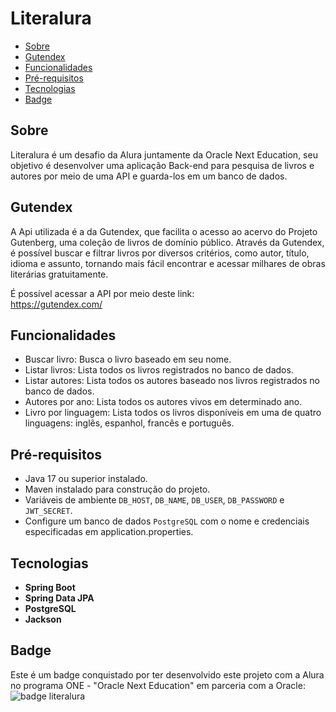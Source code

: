 # Literalura

* [Sobre](#Sobre)
* [Gutendex](#Gutendex)
* [Funcionalidades](#Funcionalidades)
* [Pré-requisitos](#Pré-requisitos)
* [Tecnologias](#Tecnologias)
* [Badge](#Badge)
  
## Sobre
Literalura é um desafio da Alura juntamente da Oracle Next Education, seu objetivo é desenvolver uma aplicação Back-end para pesquisa de livros e autores por meio de uma API e guarda-los 
em um banco de dados.
## Gutendex
A Api utilizada é a da Gutendex, que facilita o acesso ao acervo do Projeto Gutenberg, uma coleção de livros de domínio público. Através da Gutendex, é possível buscar e filtrar livros por 
diversos critérios, como autor, título, idioma e assunto, tornando mais fácil encontrar e acessar milhares de obras literárias gratuitamente.  

É possível acessar a API por meio deste link:  
https://gutendex.com/

## Funcionalidades
- Buscar livro: Busca o livro baseado em seu nome.
- Listar livros: Lista todos os livros registrados no banco de dados.
- Listar autores: Lista todos os autores baseado nos livros registrados no banco de dados.
- Autores por ano: Lista todos os autores vivos em determinado ano.
- Livro por linguagem: Lista todos os livros disponíveis em uma de quatro linguagens: inglês, espanhol, francês e português.

## Pré-requisitos

- Java 17 ou superior instalado.
- Maven instalado para construção do projeto.
- Variáveis de ambiente `DB_HOST`, `DB_NAME`, `DB_USER`, `DB_PASSWORD` e `JWT_SECRET`.
- Configure um banco de dados `PostgreSQL` com o nome e credenciais especificadas em application.properties.

## Tecnologias
- **Spring Boot**
- **Spring Data JPA**
- **PostgreSQL**
- **Jackson**

## Badge
Este é um badge conquistado por ter desenvolvido este projeto com a Alura no programa ONE - "Oracle Next Education" em parceria com a Oracle:
![badge literalura](https://github.com/user-attachments/assets/e3974331-96d8-4482-9f45-8bfc40d431ee)

